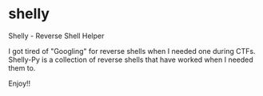# shelly
Shelly - Reverse Shell Helper

I got tired of "Googling" for reverse shells when I needed one during CTFs.
Shelly-Py is a collection of reverse shells that have worked when I needed them to.

Enjoy!!

